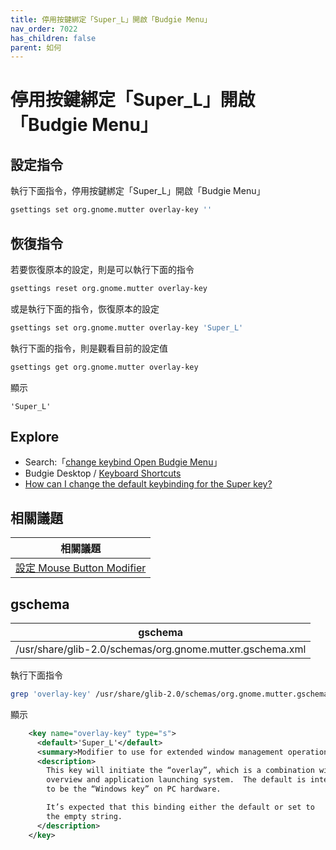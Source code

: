 ```yaml
---
title: 停用按鍵綁定「Super_L」開啟「Budgie Menu」
nav_order: 7022
has_children: false
parent: 如何
---
```



# 停用按鍵綁定「Super_L」開啟「Budgie Menu」


## 設定指令

執行下面指令，停用按鍵綁定「Super_L」開啟「Budgie Menu」

``` sh
gsettings set org.gnome.mutter overlay-key ''
```


## 恢復指令

若要恢復原本的設定，則是可以執行下面的指令

``` sh
gsettings reset org.gnome.mutter overlay-key
```

或是執行下面的指令，恢復原本的設定

``` sh
gsettings set org.gnome.mutter overlay-key 'Super_L'
```

執行下面的指令，則是觀看目前的設定值

``` sh
gsettings get org.gnome.mutter overlay-key
```

顯示

```
'Super_L'
```


## Explore

* Search:「[change keybind Open Budgie Menu](https://www.google.com/search?q=change+keybind++Open+Budgie+Menu)」
* Budgie Desktop / [Keyboard Shortcuts](https://docs.buddiesofbudgie.org/user/keyboard-shortcuts/)
* [How can I change the default keybinding for the Super key?](https://discourse.ubuntubudgie.org/t/how-can-i-change-the-default-keybinding-for-the-super-key/2223)


## 相關議題

| 相關議題 |
| ------- |
| [設定 Mouse Button Modifier](https://samwhelp.github.io/note-about-ultramarine-budgie/read/howto/config-mouse-button-modifier.html) |


## gschema

| gschema |
| ------- |
| /usr/share/glib-2.0/schemas/org.gnome.mutter.gschema.xml |


執行下面指令

``` sh
grep 'overlay-key' /usr/share/glib-2.0/schemas/org.gnome.mutter.gschema.xml -A 12
```

顯示

``` xml
    <key name="overlay-key" type="s">
      <default>'Super_L'</default>
      <summary>Modifier to use for extended window management operations</summary>
      <description>
        This key will initiate the “overlay”, which is a combination window
        overview and application launching system.  The default is intended
        to be the “Windows key” on PC hardware.

        It’s expected that this binding either the default or set to
        the empty string.
      </description>
    </key>
```
